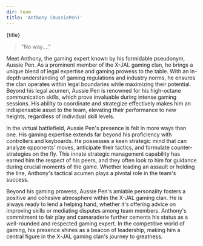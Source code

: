 ```yaml
---
dir: team
title: 'Anthony (AussiePen)'
---
```


<script>
  import { Img, Heading, P, Blockquote } from 'flowbite-svelte';
</script>

<Heading class="p-8" tag="h1" customSize="text-3xl">{title}</Heading>
<Blockquote class="px-8 py-4">
"No way...."</Blockquote>

<P class="px-8 py-4">
Meet Anthony, the gaming expert known by his formidable pseudonym, Aussie Pen. As a prominent member of the X-JAL gaming
clan, he brings a unique blend of legal expertise and gaming prowess to the table. With an in-depth understanding of 
gaming regulations and industry norms, he ensures the clan operates within legal boundaries while maximizing their 
potential. Beyond his legal acumen, Aussie Pen is renowned for his high-octane communication skills, which prove 
invaluable during intense gaming sessions. His ability to coordinate and strategize effectively makes him an 
indispensable asset to the team, elevating their performance to new heights, regardless of individual skill levels.
</P>
<P class="px-8 py-4">
In the virtual battlefield, Aussie Pen's presence is felt in more ways than one. His gaming expertise extends far
 beyond his proficiency with controllers and keyboards. He possesses a keen strategic mind that can analyze opponents' 
moves, anticipate their tactics, and formulate counter-strategies on the fly. This innate strategic management 
capability has earned him the respect of his peers, and they often look to him for guidance during crucial moments of 
the game. Whether leading an assault or holding the line, Anthony's tactical acumen plays a pivotal role in the team's 
success.
</P>
<P class="px-8 py-4">
Beyond his gaming prowess, Aussie Pen's amiable personality fosters a positive and cohesive atmosphere within the X-JAL 
gaming clan. He is always ready to lend a helping hand, whether it's offering advice on improving skills or mediating 
disputes among team members. Anthony's commitment to fair play and camaraderie further cements his status as a 
well-rounded and respected gaming expert. In the competitive world of gaming, his presence shines as a beacon of
leadership, making him a central figure in the X-JAL gaming clan's journey to greatness.
</P>












